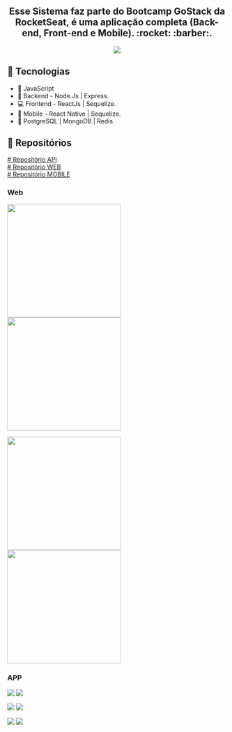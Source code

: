 <h2 align="center">
Esse Sistema faz parte do Bootcamp GoStack da RocketSeat, é uma aplicação completa (Back-end, Front-end e Mobile). :rocket: :barber:.</br>
</h2>
 
<p align="center"> 
 <img 
    src=".github/68747470733a2f2f726f636b6574736561742d63646e2e73332d73612d656173742d312e616d617a6f6e6177732e636f6d2f626f6f7463616d702d6865616465722e706e67 (1).png"/>
</p>
 
## :rocket: Tecnologias
- :blue_book: JavaScript
- :file_folder: Backend - Node.Js | Express.
- :computer: Frontend - ReactJs | Sequelize.
- :iphone: Mobile - React Native | Sequelize.
- :floppy_disk: PostgreSQL | MongoDB | Redis

## :open_file_folder: Repositórios
<a href="https://github.com/MitchellSymington/gobarber-api"># Repositório API</a> </br>
<a href="https://github.com/MitchellSymington/gobarber-web"># Repositório WEB</a> </br>
<a href="https://github.com/MitchellSymington/gobarber"># Repositório MOBILE</a> </br>


### Web
<p float="left"> 
 <img height="260" src=".github/Captura de Tela 2020-10-22 às 20.19.50.png"/>
 <img height="260" src=".github/Captura de Tela 2020-10-22 às 20.19.20.png"/>
</p>

<p float="left"> 
 <img height="260" src=".github/Captura de Tela 2020-10-22 às 20.19.30.png"/>
 <img height="260" src=".github/Captura de Tela 2020-10-22 às 20.19.25.png"/>
</p>

### APP
<p float="left"> 
 <img  src=".github/Simulator Screen Shot - iPhone 11 - 2020-10-25 at 18.41.32.png"/>
 <img  src=".github/Simulator Screen Shot - iPhone 11 - 2020-10-25 at 18.41.39.png"/>
</p>

<p float="left"> 
 <img  src=".github/Simulator Screen Shot - iPhone 11 - 2020-10-25 at 18.58.39.png"/>
 <img  src=".github/Simulator Screen Shot - iPhone 11 - 2020-10-25 at 18.59.24.png"/>
</p>

<p float="left"> 
 <img  src=".github/Simulator Screen Shot - iPhone 11 - 2020-10-25 at 18.59.29.png"/>
 <img  src=".github/Simulator Screen Shot - iPhone 11 - 2020-10-25 at 18.59.42.png"/>
</p>

```Tecnologias

```

